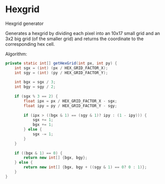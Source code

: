 # Hexgrid
Hexgrid generator

Generates a hexgrid by dividing each pixel into an 10x17 small grid and an 3x2 big grid (of the smaller grid) and returns the coordinate to the corresponding hex cell.

Algorithm:

```Java
private static int[] getHexGrid(int px, int py) {
	int sgx = (int) (px / HEX_GRID_FACTOR_X);
	int sgy = (int) (py / HEX_GRID_FACTOR_Y);
	
	int bgx = sgx / 3;
	int bgy = sgy / 2;
	
	if (sgx % 3 == 2) {
		float ipx = px / HEX_GRID_FACTOR_X - sgx;
		float ipy = py / HEX_GRID_FACTOR_Y - sgy;
		
		if (ipx > ((bgx & 1) == (sgy & 1)? ipy : (1 - ipy))) {
			sgx += 1;
			bgx += 1;
		} else {
			sgx -= 1;
		}
	}
		
	if ((bgx & 1) == 0) {
		return new int[] {bgx, bgy};
	} else {
		return new int[] {bgx, bgy + ((sgy & 1) == 0? 0 : 1)};
	}
}
```
